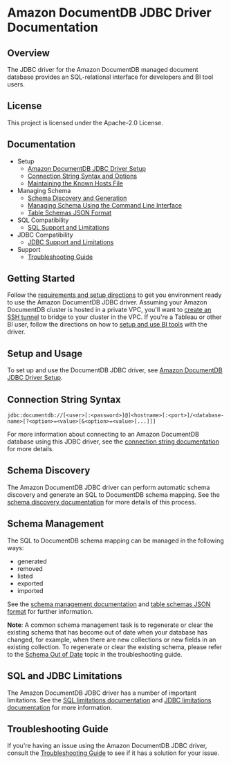 # Amazon DocumentDB JDBC Driver Documentation

## Overview

The JDBC driver for the Amazon DocumentDB managed document database provides an
SQL-relational interface for developers and BI tool users.

## License

This project is licensed under the Apache-2.0 License.

## Documentation

- Setup
    - [Amazon DocumentDB JDBC Driver Setup](setup/setup.md)
    - [Connection String Syntax and Options](setup/connection-string.md)
    - [Maintaining the Known Hosts File](setup/maintain_known_hosts.md)
- Managing Schema
    - [Schema Discovery and Generation](schema/schema-discovery.md)
    - [Managing Schema Using the Command Line Interface](schema/manage-schema-cli.md)
    - [Table Schemas JSON Format](schema/table-schemas-json-format.md)
- SQL Compatibility
    - [SQL Support and Limitations](sql/sql-limitations.md)
- JDBC Compatibility
    - [JDBC Support and Limitations](jdbc/jdbc-limitations.md)
- Support
    - [Troubleshooting Guide](support/troubleshooting-guide.md)
  
## Getting Started

Follow the [requirements and setup directions](setup/setup.md) to get you environment ready to use the
Amazon DocumentDB JDBC driver. Assuming your Amazon DocumentDB cluster is hosted in a private VPC, 
you'll want to [create an SSH tunnel](setup/setup.md#using-an-ssh-tunnel-to-connect-to-amazon-documentdb) to bridge to 
your cluster in the VPC. If you're a Tableau or other BI user, follow the directions on how to 
[setup and use BI tools](setup/setup.md#driver-setup-in-bi-applications) with the driver.

## Setup and Usage

To set up and use the DocumentDB JDBC driver, see [Amazon DocumentDB JDBC Driver Setup](setup/setup.md).

## Connection String Syntax

```
jdbc:documentdb://[<user>[:<password>]@]<hostname>[:<port>]/<database-name>[?<option>=<value>[&<option>=<value>[...]]]
```

For more information about connecting to an Amazon DocumentDB database using this JDBC driver, see
the [connection string documentation](setup/connection-string.md) for more details.
## Schema Discovery

The Amazon DocumentDB JDBC driver can perform automatic schema discovery and generate an SQL to
DocumentDB schema mapping. See the [schema discovery documentation](schema/schema-discovery.md)
for more details of this process.

## Schema Management

The SQL to DocumentDB schema mapping can be managed in the following ways:

- generated
- removed
- listed
- exported
- imported

See the [schema management documentation](schema/manage-schema-cli.md) and
[table schemas JSON format](schema/table-schemas-json-format.md) for further
information.

**Note**: A common schema management task is to regenerate or clear the existing schema that has
become out of date when your database has changed, for example, when there are new collections or new
fields in an existing collection. To regenerate or clear the existing schema, please refer to the
[Schema Out of Date](#schema-out-of-date) topic in the troubleshooting guide.

## SQL and JDBC Limitations

The Amazon DocumentDB JDBC driver has a number of important limitations. See the
[SQL limitations documentation](sql/sql-limitations.md) and 
[JDBC limitations documentation](jdbc/jdbc-limitations.md) for more information.

## Troubleshooting Guide

If you're having an issue using the Amazon DocumentDB JDBC driver, consult the
[Troubleshooting Guide](support/troubleshooting-guide.md) to see if it has a solution for
your issue.
